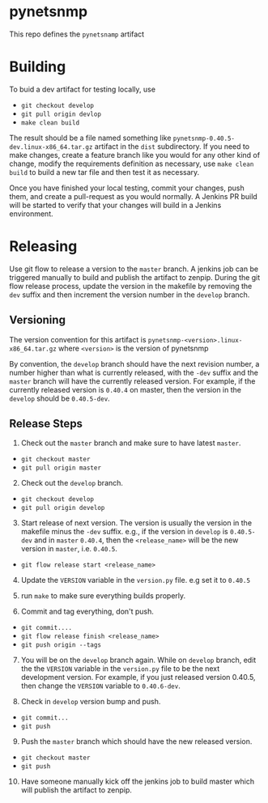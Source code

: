 # pynetsnmp
This repo defines the `pynetsnamp` artifact

# Building
To buid a dev artifact for testing locally, use
  * `git checkout develop`
  * `git pull origin devlop`
  * `make clean build`

The result should be a file named something like `pynetsnmp-0.40.5-dev.linux-x86_64.tar.gz` artifact in the `dist` subdirectory.
If you need to make changes, create a feature branch like you would for any other kind of change, modify the requirements
definition as necessary, use `make clean build` to build a new tar file and then test it as necessary.

Once you have finished your local testing, commit your changes, push them, and create a pull-request as you would
normally. A Jenkins PR build will be started to verify that your changes will build in
a Jenkins environment.

# Releasing
Use git flow to release a version to the `master` branch. A jenkins job can be triggered manually to build and publish the
artifact to zenpip.  During the git flow release process, update the version in the makefile by removing the `dev`
suffix and then increment the version number in the `develop` branch.

## Versioning

The version convention for this artifact is `pynetsnmp-<version>.linux-x86_64.tar.gz` where `<version>`
is the version of pynetsnmp

By convention, the `develop` branch should have the next revision number, a number higher than what is
currently released, with the `-dev` suffix and the `master` branch will have the currently released version.
For example, if the currently released version is `0.40.4` on master, then
the version in the `develop` should be `0.40.5-dev`.

## Release Steps

1. Check out the `master` branch and make sure to have latest `master`.
  * `git checkout master`
  * `git pull origin master`

2. Check out the `develop` branch.
  * `git checkout develop`
  * `git pull origin develop`

3. Start release of next version. The version is usually the version in the makefile minus the `-dev` suffix.  e.g., if the version
  in `develop` is `0.40.5-dev` and in `master` `0.40.4`, then the
  `<release_name>` will be the new version in `master`, i.e. `0.40.5`.
  *  `git flow release start <release_name>`

4. Update the `VERSION` variable in the `version.py` file. e.g set it to `0.40.5`

5. run `make` to make sure everything builds properly.

6. Commit and tag everything, don't push.
  * `git commit....`
  * `git flow release finish <release_name>`
  * `git push origin --tags`

7. You will be on the `develop` branch again. While on `develop` branch, edit the the `VERSION` variable in the `version.py` file to
be the next development version. For example, if you just released version 0.40.5, then change the `VERSION` variable to
`0.40.6-dev`.

8. Check in `develop` version bump and push.
  * `git commit...`
  * `git push`

9. Push the `master` branch which should have the new released version.
  * `git checkout master`
  * `git push`

10. Have someone manually kick off the jenkins job to build master which will publish the artifact to zenpip.



